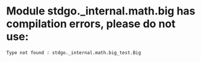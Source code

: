 # Module stdgo._internal.math.big has compilation errors, please do not use:
```
Type not found : stdgo._internal.math.big_test.Big

```

